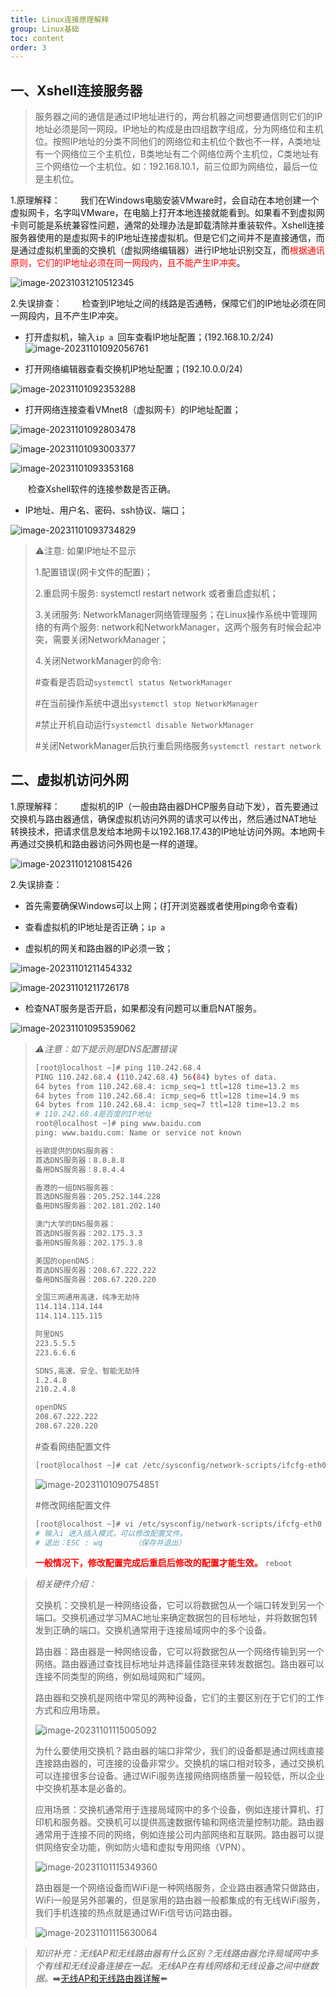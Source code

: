 ```yaml
---
title: Linux连接原理解释
group: Linux基础
toc: content
order: 3
---
```


## 一、Xshell连接服务器

> 服务器之间的通信是通过IP地址进行的，两台机器之间想要通信则它们的IP地址必须是同一网段。IP地址的构成是由四组数字组成，分为网络位和主机位。按照IP地址的分类不同他们的网络位和主机位个数也不一样，A类地址有一个网络位三个主机位，B类地址有二个网络位两个主机位，C类地址有三个网络位一个主机位。如：192.168.10.1，前三位即为网络位，最后一位是主机位。

1.原理解释：
&emsp;&emsp;我们在Windows电脑安装VMware时，会自动在本地创建一个虚拟网卡，名字叫VMware，在电脑上打开本地连接就能看到。如果看不到虚拟网卡则可能是系统兼容性问题，通常的处理办法是卸载清除并重装软件。Xshell连接服务器使用的是虚拟网卡的IP地址连接虚拟机。但是它们之间并不是直接通信，而是通过虚拟机里面的交换机（虚拟网络编辑器）进行IP地址识别交互，而<font color="red">根据通讯原则，它们的IP地址必须在同一网段内，且不能产生IP冲突</font>。

![image-20231031210512345](https://gitee.com/XZ6606/image-bed/raw/master/img/image-20231031210512345.png)

2.失误排查：
&emsp;&emsp;检查到IP地址之间的线路是否通畅，保障它们的IP地址必须在同一网段内，且不产生IP冲突。
<!-- more -->

-  打开虚拟机，输入`ip a `回车查看IP地址配置；(192.168.10.2/24)
![image-20231101092056761](https://gitee.com/XZ6606/image-bed/raw/master/img/image-20231101092056761.png)

-  打开网络编辑器查看交换机IP地址配置；(192.10.0.0/24)

![image-20231101092353288](https://gitee.com/XZ6606/image-bed/raw/master/img/image-20231101092353288.png)

-  打开网络连接查看VMnet8（虚拟网卡）的IP地址配置；

![image-20231101092803478](https://gitee.com/XZ6606/image-bed/raw/master/img/image-20231101092803478.png)

![image-20231101093003377](https://gitee.com/XZ6606/image-bed/raw/master/img/image-20231101093003377.png)

![image-20231101093353168](https://gitee.com/XZ6606/image-bed/raw/master/img/image-20231101093353168.png)

&emsp;&emsp;检查Xshell软件的连接参数是否正确。
- IP地址、用户名、密码、ssh协议、端口；

![image-20231101093734829](https://gitee.com/XZ6606/image-bed/raw/master/img/image-20231101093734829.png)

> :warning:注意: 如果IP地址不显示
>
> 1.配置错误(网卡文件的配置)；
>
> 2.重启网卡服务: systemctl restart network 或者重启虚拟机；
>
> 3.关闭服务: NetworkManager网络管理服务；在Linux操作系统中管理网络的有两个服务: network和NetworkManager，这两个服务有时候会起冲突，需要关闭NetworkManager；
>
> 4.关闭NetworkManager的命令:
>
> #查看是否启动`systemctl status NetworkManager `
>
> #在当前操作系统中退出`systemctl stop NetworkManager`
>
> #禁止开机自动运行`systemctl disable NetworkManager`
>
> #关闭NetworkManager后执行重启网络服务`systemctl restart network`

## 二、虚拟机访问外网

1.原理解释：
&emsp;&emsp;虚拟机的IP（一般由路由器DHCP服务自动下发），首先要通过交换机与路由器通信，确保虚拟机访问外网的请求可以传出，然后通过NAT地址转换技术，把请求信息发给本地网卡以192.168.17.43的IP地址访问外网。本地网卡再通过交换机和路由器访问外网也是一样的道理。

![image-20231101210815426](https://gitee.com/XZ6606/image-bed/raw/master/img/image-20231101210815426.png)

2.失误排查：

- 首先需要确保Windows可以上网；(打开浏览器或者使用ping命令查看)

- 查看虚拟机的IP地址是否正确；`ip a`

- 虚拟机的网关和路由器的IP必须一致；

![image-20231101211454332](https://gitee.com/XZ6606/image-bed/raw/master/img/image-20231101211454332.png)

![image-20231101211726178](https://gitee.com/XZ6606/image-bed/raw/master/img/image-20231101211726178.png)

- 检查NAT服务是否开启，如果都没有问题可以重启NAT服务。

![image-20231101095359062](https://gitee.com/XZ6606/image-bed/raw/master/img/image-20231101095359062.png)

> *:warning:注意：如下提示则是DNS配置错误*
>
> ```sh
> [root@localhost ~]# ping 110.242.68.4
> PING 110.242.68.4 (110.242.68.4) 56(84) bytes of data.
> 64 bytes from 110.242.68.4: icmp_seq=1 ttl=128 time=13.2 ms
> 64 bytes from 110.242.68.4: icmp_seq=6 ttl=128 time=14.9 ms
> 64 bytes from 110.242.68.4: icmp_seq=7 ttl=128 time=13.2 ms
> # 110.242.68.4是百度的IP地址
> root@localhost ~]# ping www.baidu.com
> ping: www.baidu.com: Name or service not known
> ```
>
> ```sh
> 谷歌提供的DNS服务器：
> 首选DNS服务器：8.8.8.8
> 备用DNS服务器：8.8.4.4
> 
> 香港的一组DNS服务器：
> 首选DNS服务器：205.252.144.228
> 备用DNS服务器：202.181.202.140
> 
> 澳门大学的DNS服务器：
> 首选DNS服务器：202.175.3.3
> 备用DNS服务器：202.175.3.8
> 
> 美国的openDNS：
> 首选DNS服务器：208.67.222.222
> 备用DNS服务器：208.67.220.220
> 
> 全国三网通用高速，纯净无劫持
> 114.114.114.144
> 114.114.115.115
> 
> 阿里DNS
> 223.5.5.5
> 223.6.6.6
> 
> SDNS,高速、安全、智能无劫持
> 1.2.4.8
> 210.2.4.8
> 
> openDNS
> 208.67.222.222
> 208.67.220.220
> ```
>
> #查看网络配置文件
>
> ```sh
> [root@localhost ~]# cat /etc/sysconfig/network-scripts/ifcfg-eth0
> ```
>
> ![image-20231101090754851](https://gitee.com/XZ6606/image-bed/raw/master/img/image-20231101090754851.png)
>
> #修改网络配置文件
>
> ```sh
> [root@localhost ~]# vi /etc/sysconfig/network-scripts/ifcfg-eth0
> # 输入i 进入插入模式，可以修改配置文件。
> # 退出：ESC : wq       （保存并退出）
> ```
>
> **<font color="red">一般情况下，修改配置完成后重启后修改的配置才能生效。</font>**  `reboot`

> *相关硬件介绍：*
>
> 交换机：交换机是一种网络设备，它可以将数据包从一个端口转发到另一个端口。交换机通过学习MAC地址来确定数据包的目标地址，并将数据包转发到正确的端口。交换机通常用于连接局域网中的多个设备。
>
> 路由器：路由器是一种网络设备，它可以将数据包从一个网络传输到另一个网络。路由器通过查找目标地址并选择最佳路径来转发数据包。路由器可以连接不同类型的网络，例如局域网和广域网。
>
> 路由器和交换机是网络中常见的两种设备，它们的主要区别在于它们的工作方式和应用场景。
>
> ![image-20231101115005092](https://gitee.com/XZ6606/image-bed/raw/master/img/image-20231101115005092.png)
>
> 为什么要使用交换机？路由器的端口非常少，我们的设备都是通过网线直接连接路由器的，可连接的设备非常少。交换机的端口相对较多，通过交换机可以连接很多台设备。通过WiFi服务连接网络网络质量一般较低，所以企业中交换机基本是必备的。
>
> 应用场景：交换机通常用于连接局域网中的多个设备，例如连接计算机、打印机和服务器。交换机可以提供高速数据传输和网络流量控制功能。路由器通常用于连接不同的网络，例如连接公司内部网络和互联网。路由器可以提供网络安全功能，例如防火墙和虚拟专用网络（VPN）。
>
> ![image-20231101115349360](https://gitee.com/XZ6606/image-bed/raw/master/img/image-20231101115349360.png)
>
> 路由器是一个网络设备而WiFi是一种网络服务，企业路由器通常只做路由，WiFi一般是另外部署的，但是家用的路由器一般都集成的有无线WiFi服务，我们手机连接的热点就是通过WiFi信号访问路由器。
>
> ![image-20231101115630064](https://gitee.com/XZ6606/image-bed/raw/master/img/image-20231101115630064.png) 

> *知识补充：无线AP和无线路由器有什么区别？无线路由器允许局域网中多个有线和无线设备连接在一起。无线AP在有线网络和无线设备之间中继数据。*:arrow_right:[无线AP和无线路由器详解](https://www.bilibili.com/video/BV1vQ4y1K7w5?t=171.7):arrow_left:

